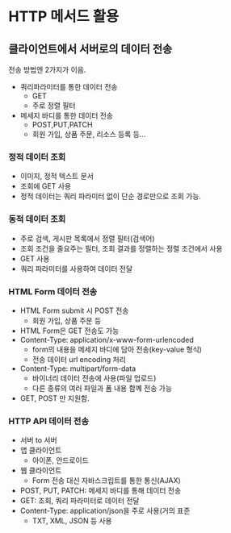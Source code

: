 # HTTP 메서드 활용

## 클라이언트에서 서버로의 데이터 전송
전송 방법엔 2가지가 이음.
* 쿼리파라미터를 통한 데이터 전송
  * GET
  * 주로 정렬 필터
* 메세지 바디를 통한 데이터 전송
  * POST,PUT,PATCH
  * 회원 가입, 상품 주문, 리소스 등록 등...

### 정적 데이터 조회
* 이미지, 정적 텍스트 문서
* 조회에 GET 사용
* 정적 데이터는 쿼리 파라미터 없이 단순 경로만으로 조회 가능.

### 동적 데이터 조회
* 주로 검색, 게시판 목록에서 정렬 필터(검색어)
* 조회 조건을 줄요주는 필터, 조회 결과를 정렬하는 정렬 조건에서 사용
* GET 사용
* 쿼리 파라미터를 사용하여 데이터 전달

### HTML Form 데이터 전송
* HTML Form submit 시 POST 전송
  * 회원 가입, 상품 주문 등
* HTML Form은 GET 전송도 가능
* Content-Type: application/x-www-form-urlencoded
  * form의 내용을 메세지 바디에 담아 전송(key-value 형식)
  * 전송 데이터 url encoding 처리
* Content-Type: multipart/form-data
  * 바이너리 데이터 전송에 사용(파일 업로드)
  * 다른 종류의 여러 파일과 폼 내용 함꼐 전송 가능
* GET, POST 만 지원함.

### HTTP API 데이터 전송
* 서버 to 서버
* 앱 클라이언트
  * 아이폰, 안드로이드
* 웹 클라이언트
  * Form 전송 대신 자바스크립트를 통한 통신(AJAX)
* POST, PUT, PATCH: 메세지 바디를 통해 데이터 전송
* GET: 조회, 쿼리 파라미터로 데이터 전달
* Content-Type: application/json을 주로 사용(거의 표준
  * TXT, XML, JSON 등 사용